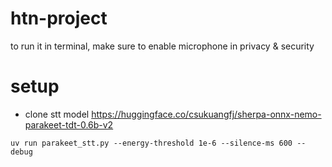 # htn-project
to run it in terminal, make sure to enable microphone in privacy & security

# setup
- clone stt model https://huggingface.co/csukuangfj/sherpa-onnx-nemo-parakeet-tdt-0.6b-v2


```
uv run parakeet_stt.py --energy-threshold 1e-6 --silence-ms 600 --debug
```
